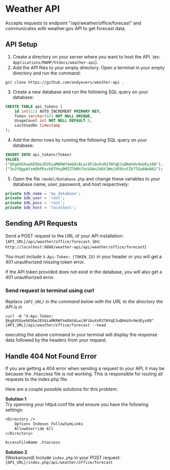 # Weather API
Accepts requests to endpoint "/api/weather/office/forecast" and communicates with weather.gov API to get forecast data. 


## API Setup
1. Create a directory on your server where you want to host the API. (ex: `Applications/MAMP/htdocs/weather-api`).
2. Add the API files to your empty directory. Open a terminal in your empty directory and run the command: 
```console
git clone https://github.com/andyevers/weather-api .
```
3. Create a new database and run the following SQL query on your database:
```SQL
CREATE TABLE api_tokens (
    id int(11) AUTO_INCREMENT PRIMARY KEY,
    Token varchar(64) NOT NULL UNIQUE,
    UsageCount int NOT NULL DEFAULT 0,
    LastUsedOn timestamp
);
```
4. Add the demo rows by running the following SQL query on your database:
```SQL
INSERT INTO api_tokens(Token) 
VALUES 
("QkgAVGXuebE9beJEV6iaMKRWf4eDAtALwi9FibuXvR37HYqEJuQKmVdv9eUEyx88"), 
("3o2fQgpAfxmQhPDsvhDThhyDMZZ7bRh7VcUGAn24UYJWnjVFDtnfZk77Go6NxB62");
```
5. Open the file `/model/Database.php` and change these variables to your database name, user, password, and host respectively:
```PHP
private $db_name = 'my_database';
private $db_user = 'root';
private $db_pass = 'root';
private $db_host = 'localhost';
```


## Sending API Requests
Send a POST request to the URL of your API installation: `{API_URL}/api/weather/office/forecast`. (ex: `http://localhost:8888/weather-api/api/weather/office/forecast`)

You must include `X-Api-Token: {TOKEN_ID}` in your header or you will get a 401 unauthorized missing token error.

If the API token provided does not exist in the database, you will also get a 401 unauthorized error.

### Send request in terminal using curl
*Replace `{API_URL}` in the command below with the URL to the directory the API is in*
```console
curl -H "X-Api-Token: QkgAVGXuebE9beJEV6iaMKRWf4eDAtALwi9FibuXvR37HYqEJuQKmVdv9eUEyx88" {API_URL}/api/weather/office/forecast --head
```
executing the above command in your terminal will display the response data followed by the headers from your request.


## Handle 404 Not Found Error 
If you are getting a 404 error when sending a request to your API, it may be because the .htaccess file is not working. This is responsible for routing all requests to the index.php file. 

Here are a couple possible solutions for this problem:

__Solution 1__ <br>
Try openning your httpd.conf file and ensure you have the following settings:
```txt
<Directory />
    Options Indexes FollowSymLinks
    AllowOverride All
</Directory>

AccessFileName .htaccess
```
__Solution 2__ <br>
(Workaround) Include `index.php` in your POST request: `{API_URL}/index.php/api/weather/office/forecast`
